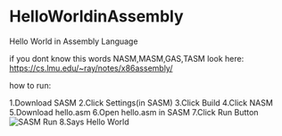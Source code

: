 # HelloWorldinAssembly
Hello World in Assembly Language

if you dont know this words NASM,MASM,GAS,TASM look here: https://cs.lmu.edu/~ray/notes/x86assembly/

how to run:

1.Download SASM
2.Click Settings(in SASM)
3.Click Build
4.Click NASM
5.Download hello.asm
6.Open hello.asm in SASM
7.Click Run Button 
![SASM Run](https://user-images.githubusercontent.com/108979656/180408668-74383475-b5a1-431a-8b4d-9e2a383b36e6.png)
8.Says Hello World

